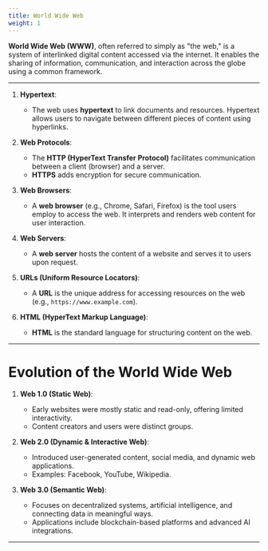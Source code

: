 ```yaml
---
title: World Wide Web
weight: 1
---
```



**World Wide Web (WWW)**, often referred to simply as "the web," is a system of interlinked digital content accessed via the internet. It enables the sharing of information, communication, and interaction across the globe using a common framework. 

---



1. **Hypertext**: 
   - The web uses **hypertext** to link documents and resources. Hypertext allows users to navigate between different pieces of content using hyperlinks.

2. **Web Protocols**:
   - The **HTTP (HyperText Transfer Protocol)** facilitates communication between a client (browser) and a server.
   - **HTTPS** adds encryption for secure communication.

3. **Web Browsers**:
   - A **web browser** (e.g., Chrome, Safari, Firefox) is the tool users employ to access the web. It interprets and renders web content for user interaction.

4. **Web Servers**:
   - A **web server** hosts the content of a website and serves it to users upon request.

5. **URLs (Uniform Resource Locators)**:
   - A **URL** is the unique address for accessing resources on the web (e.g., `https://www.example.com`).

6. **HTML (HyperText Markup Language)**:
   - **HTML** is the standard language for structuring content on the web.

---
# Evolution of the World Wide Web
1. **Web 1.0 (Static Web)**:
   - Early websites were mostly static and read-only, offering limited interactivity.
   - Content creators and users were distinct groups.

2. **Web 2.0 (Dynamic & Interactive Web)**:
   - Introduced user-generated content, social media, and dynamic web applications.
   - Examples: Facebook, YouTube, Wikipedia.

3. **Web 3.0 (Semantic Web)**:
   - Focuses on decentralized systems, artificial intelligence, and connecting data in meaningful ways.
   - Applications include blockchain-based platforms and advanced AI integrations.

---
